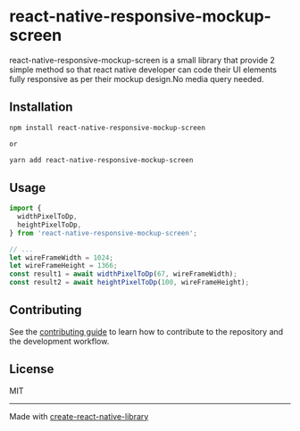 # react-native-responsive-mockup-screen

react-native-responsive-mockup-screen is a small library that provide 2 simple method so that react native developer can code their UI elements fully responsive as per their mockup design.No media query needed.

## Installation

```sh
npm install react-native-responsive-mockup-screen

or

yarn add react-native-responsive-mockup-screen

```

## Usage

```js
import {
  widthPixelToDp,
  heightPixelToDp,
} from 'react-native-responsive-mockup-screen';

// ...
let wireFrameWidth = 1024;
let wireFrameHeight = 1366;
const result1 = await widthPixelToDp(67, wireFrameWidth);
const result2 = await heightPixelToDp(100, wireFrameHeight);
```

## Contributing

See the [contributing guide](CONTRIBUTING.md) to learn how to contribute to the repository and the development workflow.

## License

MIT

---

Made with [create-react-native-library](https://github.com/callstack/react-native-builder-bob)

